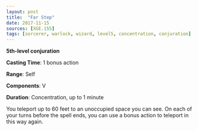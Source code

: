 ```yaml
---
layout: post
title:  "Far Step"
date: 2017-11-15
sources: [XGE.155]
tags: [sorcerer, warlock, wizard, level5, concentration, conjuration]
---
```


**5th-level conjuration**

**Casting Time**: 1 bonus action

**Range**: Self

**Components**: V

**Duration**: Concentration, up to 1 minute

You teleport up to 60 feet to an unoccupied space you can see. On each of your turns before the spell ends, you can use a bonus action to teleport in this way again.
